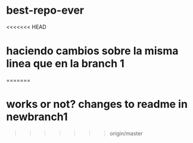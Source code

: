# best-repo-ever
<<<<<<< HEAD
# haciendo cambios sobre la misma linea que en la branch 1

=======
# works or not? changes to readme in newbranch1
>>>>>>> origin/master
